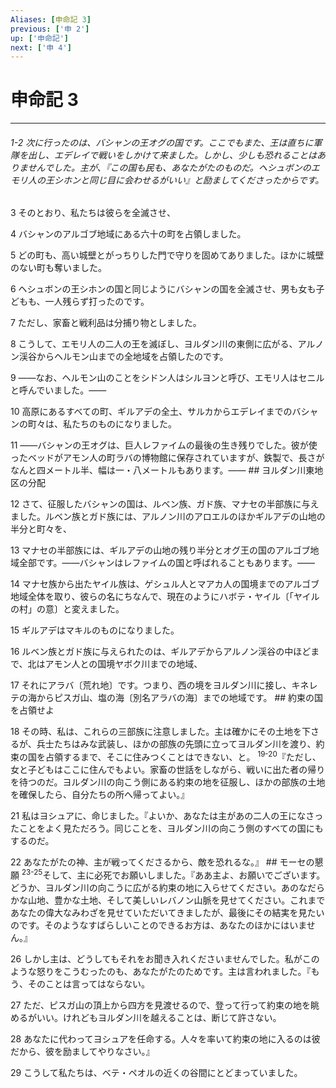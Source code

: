 ```yaml
---
Aliases: [申命記 3]
previous: ['申 2']
up: ['申命記']
next: ['申 4']
---
```

# 申命記 3

***
###### 1-2 次に行ったのは、バシャンの王オグの国です。ここでもまた、王は直ちに軍隊を出し、エデレイで戦いをしかけて来ました。しかし、少しも恐れることはありませんでした。主が、『この国も民も、あなたがたのものだ。ヘシュボンのエモリ人の王シホンと同じ目に会わせるがいい』と励ましてくださったからです。 



3 
そのとおり、私たちは彼らを全滅させ、 



4 
バシャンのアルゴブ地域にある六十の町を占領しました。 



5 
どの町も、高い城壁とがっちりした門で守りを固めてありました。ほかに城壁のない町も奪いました。 



6 
ヘシュボンの王シホンの国と同じようにバシャンの国を全滅させ、男も女も子どもも、一人残らず打ったのです。 



7 
ただし、家畜と戦利品は分捕り物としました。 



8 
こうして、エモリ人の二人の王を滅ぼし、ヨルダン川の東側に広がる、アルノン渓谷からヘルモン山までの全地域を占領したのです。 



9 
――なお、ヘルモン山のことをシドン人はシルヨンと呼び、エモリ人はセニルと呼んでいました。―― 



10 
高原にあるすべての町、ギルアデの全土、サルカからエデレイまでのバシャンの町々は、私たちのものになりました。 



11 
――バシャンの王オグは、巨人レファイムの最後の生き残りでした。彼が使ったベッドがアモン人の町ラバの博物館に保存されていますが、鉄製で、長さがなんと四メートル半、幅は一・八メートルもあります。―― ## ヨルダン川東地区の分配 



12 
さて、征服したバシャンの国は、ルベン族、ガド族、マナセの半部族に与えました。ルベン族とガド族には、アルノン川のアロエルのほかギルアデの山地の半分と町々を、 



13 
マナセの半部族には、ギルアデの山地の残り半分とオグ王の国のアルゴブ地域全部です。――バシャンはレファイムの国と呼ばれることもあります。―― 



14 
マナセ族から出たヤイル族は、ゲシュル人とマアカ人の国境までのアルゴブ地域全体を取り、彼らの名にちなんで、現在のようにハボテ・ヤイル〔「ヤイルの村」の意〕と変えました。 



15 
ギルアデはマキルのものになりました。 



16 
ルベン族とガド族に与えられたのは、ギルアデからアルノン渓谷の中ほどまで、北はアモン人との国境ヤボク川までの地域、 



17 
それにアラバ〔荒れ地〕です。つまり、西の境をヨルダン川に接し、キネレテの海からピスガ山、塩の海〔別名アラバの海〕までの地域です。 ## 約束の国を占領せよ 



18 
その時、私は、これらの三部族に注意しました。主は確かにその土地を下さるが、兵士たちはみな武装し、ほかの部族の先頭に立ってヨルダン川を渡り、約束の国を占領するまで、そこに住みつくことはできない、と。 <sup class="versenum">19-20</sup>『ただし、女と子どもはここに住んでもよい。家畜の世話をしながら、戦いに出た者の帰りを待つのだ。ヨルダン川の向こう側にある約束の地を征服し、ほかの部族の土地を確保したら、自分たちの所へ帰ってよい。』 



21 
私はヨシュアに、命じました。『よいか、あなたは主があの二人の王になさったことをよく見ただろう。同じことを、ヨルダン川の向こう側のすべての国にもするのだ。 



22 
あなたがたの神、主が戦ってくださるから、敵を恐れるな。』 ## モーセの懇願 <sup class="versenum">23-25</sup>そして、主に必死でお願いしました。『ああ主よ、お願いでございます。どうか、ヨルダン川の向こうに広がる約束の地に入らせてください。あのなだらかな山地、豊かな土地、そして美しいレバノン山脈を見せてください。これまであなたの偉大なみわざを見せていただいてきましたが、最後にその結実を見たいのです。そのようなすばらしいことのできるお方は、あなたのほかにはいません。』 



26 
しかし主は、どうしてもそれをお聞き入れくださいませんでした。私がこのような怒りをこうむったのも、あなたがたのためです。主は言われました。『もう、そのことは言ってはならない。 



27 
ただ、ピスガ山の頂上から四方を見渡せるので、登って行って約束の地を眺めるがいい。けれどもヨルダン川を越えることは、断じて許さない。 



28 
あなたに代わってヨシュアを任命する。人々を率いて約束の地に入るのは彼だから、彼を励ましてやりなさい。』 



29 
こうして私たちは、ベテ・ペオルの近くの谷間にとどまっていました。
